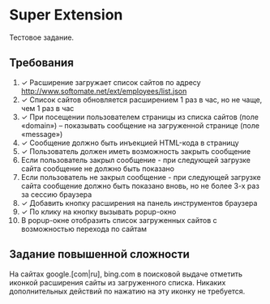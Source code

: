 # Super Extension

Тестовое задание.

## Требования

1. ✓ Расширение загружает список сайтов по адресу
   http://www.softomate.net/ext/employees/list.json
2. ✓ Список сайтов обновляется расширением 1 раз в час, но не чаще,
   чем 1 раз в час
3. ✓ При посещении пользователем страницы из списка сайтов (поле
   «domain») – показывать сообщение на загруженной странице (поле
   «message»)
4. ✓ Сообщение должно быть инъекцией HTML-кода в страницу
5. ✓ Пользователь должен иметь возможность закрыть сообщение
6. Если пользователь закрыл сообщение - при следующей загрузке сайта
   сообщение не должно быть показано
7. Если пользователь не закрыл сообщение - при следующей загрузке
   сайта сообщение должно быть показано вновь, но не более 3-х раз за
   сессию браузера
8. ✓ Добавить кнопку расширения на панель инструментов браузера
9. ✓ По клику на кнопку вызывать popup-окно
10. В popup-окне отобразить список загруженных сайтов с возможностью
    перехода по сайтам

## Задание повышенной сложности

На сайтах google.[com|ru], bing.com в поисковой выдаче отметить
иконкой расширения сайты из загруженного списка. Никаких
дополнительных действий по нажатию на эту иконку не требуется.
